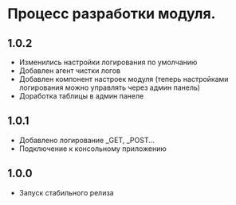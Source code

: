 Процесс разработки модуля.
==============
  
1.0.2
-----------------
  * Изменились настройки логирования по умолчанию
  * Добавлен агент чистки логов
  * Добавлен компонент настроек модуля (теперь настройками логирования можно управлять через админ панель)
  * Доработка таблицы в админ панеле
  
1.0.1
-----------------
  * Добавлено логирование _GET, _POST...
  * Подключение к консольному приложению
  
1.0.0
-----------------
  * Запуск стабильного релиза